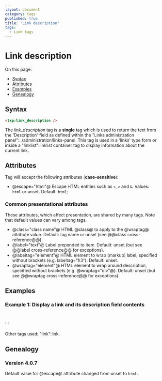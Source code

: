 ```yaml
---
layout: document
category: tags
published: true
title: "Link description"
tags:
  - Link tags
---
```


# Link description

On this page:

* [Syntax](#user-content-syntax)
* [Attributes](#user-content-attributes)
* [Examples](#user-content-examples)
* [Genealogy](#user-content-genealogy)

## Syntax

```html
<txp:link_description />
```

The *link_description* tag is a __single__ tag which is used to return the text from the 'Description' field as defined within the "Links administration panel":../administration/links-panel. This tag is used in a 'links' type form or inside a "linklist":linklist container tag to display information about the current link.

## Attributes

Tag will accept the following attributes (**case-sensitive**):

* @escape="html"@
Escape HTML entities such as `<`, `>` and `&`.
Values: `html` or unset.
Default: `html`;

### Common presentational attributes

These attributes, which affect presentation, are shared by many tags. Note that default values can vary among tags.

* @class="class name"@
HTML @class@ to apply to the @wraptag@ attribute value.
Default: tag name or unset (see @@class cross-reference@@).
* @label="text"@
Label prepended to item.
Default: unset (but see @@label cross-reference@@ for exceptions).
* @labeltag="element"@
HTML element to wrap (markup) label, specified without brackets (e.g. labeltag="h3").
Default: unset.
* @wraptag="element"@
HTML element to wrap around description, specified without brackets (e.g. @wraptag="div"@).
Default: unset (but see @@wraptag cross-reference@@ for exceptions).

## Examples

### Example 1: Display a link and its description field contents

<p>
    <txp:link />
    <br />
    <txp:link_description />
</p>
```

Other tags used: "link":link.

## Genealogy

### Version 4.0.7

Default value for @escape@ attribute changed from unset to `html`.
